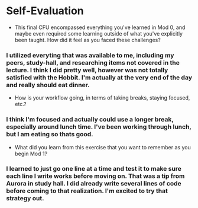 # Self-Evaluation

- This final CFU encompassed everything you've learned in Mod 0, and maybe even required some learning outside of what you've explicitly been taught. How did it feel as you faced these challenges?
### I utilized everyting that was available to me, including my peers, study-hall, and researching items not covered in the lecture.  I think I did pretty well, however was not totally satisfied with the Hobbit.  I'm actually at the very end of the day and really should eat dinner.

- How is your workflow going, in terms of taking breaks, staying focused, etc.?
### I think I'm focused and actually could use a longer break, especially around lunch time.  I've been working through lunch, but I am eating so thats good.

- What did you learn from this exercise that you want to remember as you begin Mod 1?
### I learned to just go one line at a time and test it to make sure each line I write works before moving on.  That was a tip from Aurora in study hall.  I did already write several lines of code before coming to that realization.  I'm excited to try that strategy out.